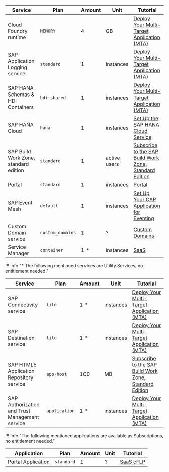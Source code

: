 <!-- internal version, there exists an external version as well -->

| Service                           | Plan           | Amount | Unit         | Tutorial                                    |
| --------------------------------- | -------------- | ------ | ------------ | ------------------------------------------- |
| Cloud Foundry runtime             | `MEMORY`        | 4      | GB           | [Deploy Your Multi-Target Application (MTA)](../CAP-MTA-Deployment)         |
| SAP Application Logging service   | `standard`       | 1      | instances    | [Deploy Your Multi-Target Application (MTA)](../CAP-MTA-Deployment)           |
| SAP HANA Schemas & HDI Containers | `hdi-shared`     | 1      | instances    | [Deploy Your Multi-Target Application (MTA)](../CAP-MTA-Deployment)           |
| SAP HANA Cloud                    | `hana`           | 1      | instances    | [Set Up the SAP HANA Cloud Service](../HANA-Cloud-Setup)         |
| SAP Build Work Zone, standard edition             | `standard`       | 1      | active users | [Subscribe to the SAP Build Work Zone, Standard Edition](../Work-Zone-Subscribe)     |
| Portal                            | `standard`       | 1      | instances    | [Portal](../Portal)                           |
| SAP Event Mesh                    | `default`        | 1      | instances    | [Set Up Your CAP Application for Eventing](../Events-App-Setup-S4HC) |
| Custom Domain service             | `custom_domains` | 1      | ?            | [Custom Domains](../CustomDomains)            |
| Service Manager                   | `container`      | 1 *    | instances    | [SaaS](../SaaS)                               |

!!! info "* The following mentioned services are Utility Services, no entitlement needed."

| Service                          | Plan        | Amount | Unit      | Tutorial                          |
| -------------------------------- | ----------- | ------ | --------- | --------------------------------- |
| SAP Connectivity service         | `lite`        | 1 *    | instances | [Deploy Your Multi-Target Application (MTA)](../CAP-MTA-Deployment) |
| SAP Destination service          | `lite`        | 1 *    | instances | [Deploy Your Multi-Target Application (MTA)](../CAP-MTA-Deployment) |
| SAP HTML5 Application Repository service  | `app-host`    | 100    | MB        | [Subscribe to the SAP Build Work Zone, Standard Edition](../Work-Zone-Subscribe)      |
| SAP Authorization and Trust Management service | `application` | 1 *    | instances | [Deploy Your Multi-Target Application (MTA)](../CAP-MTA-Deployment) |

!!! info "The following mentioned applications are available as Subscriptions, no entitlement needed."

| Application                     | Plan     | Amount | Unit | Tutorial           |
| ------------------------------- | -------- | ------ | ---- | ------------------ |
| Portal Application              | `standard` | 1      | ?    | [SaaS cFLP](../SaaS) |
